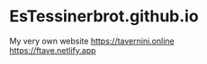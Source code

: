 # EsTessinerbrot.github.io
My very own website
https://tavernini.online <br>
https://ftave.netlify.app
